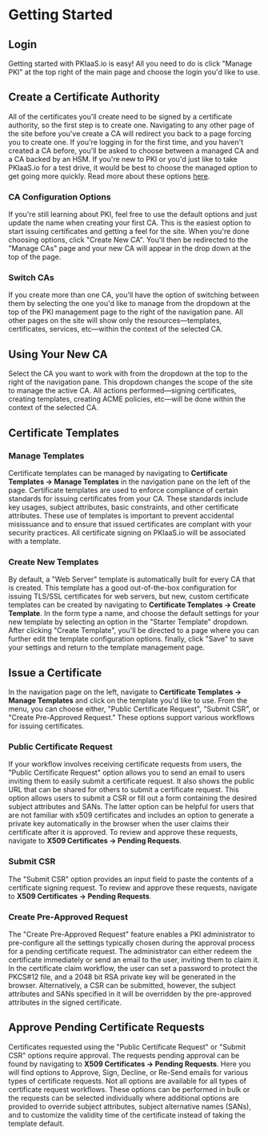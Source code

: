 # Getting Started

## Login
Getting started with PKIaaS.io is easy! All you need to do is click "Manage PKI" at the top right of the main page and choose the login you'd like to use.

## Create a Certificate Authority
All of the certificates you'll create need to be signed by a certificate authority, so the first step is to create one. Navigating to any other page of the site before you've create a CA will redirect you back to a page forcing you to create one. If you're logging in for the first time, and you haven't created a CA before, you'll be asked to choose between a managed CA and a CA backed by an HSM. If you're new to PKI or you'd just like to take PKIaaS.io for a test drive, it would be best to choose the managed option to get going more quickly. Read more about these options [here](/certificate-authorities/overview/).

### CA Configuration Options
If you're still learning about PKI, feel free to use the default options and just update the name when creating your first CA. This is the easiest option to start issuing certificates and getting a feel for the site. When you're done choosing options, click "Create New CA". You'll then be redirected to the "Manage CAs" page and your new CA will appear in the drop down at the top of the page.

### Switch CAs
If you create more than one CA, you'll have the option of switching between them by selecting the one you'd like to manage from the dropdown at the top of the PKI management page to the right of the navigation pane. All other pages on the site will show only the resources—templates, certificates, services, etc—within the context of the selected CA.

## Using Your New CA
Select the CA you want to work with from the dropdown at the top to the right of the navigation pane. This dropdown changes the scope of the site to manage the active CA. All actions performed—signing certificates, creating templates, creating ACME policies, etc—will be done within the context of the selected CA.

## Certificate Templates

### Manage Templates
Certificate templates can be managed by navigating to **Certificate Templates -> Manage Templates** in the navigation pane on the left of the page. Certificate templates are used to enforce compliance of certain standards for issuing certificates from your CA. These standards include key usages, subject attributes, basic constraints, and other certificate attributes. These use of templates is important to prevent accidental misissuance and to ensure that issued certificates are complant with your security practices. All certificate signing on PKIaaS.io will be associated with a template.

### Create New Templates
By default, a "Web Server" template is automatically built for every CA that is created. This template has a good out-of-the-box configuration for issuing TLS/SSL certificates for web servers, but new, custom certificate templates can be created by navigating to **Certificate Templates -> Create Template**. In the form type a name, and choose the default settings for your new template by selecting an option in the "Starter Template" dropdown. After clicking "Create Template", you'll be directed to a page where you can further edit the template configuration options. finally, click "Save" to save your settings and return to the template management page.

## Issue a Certificate
In the navigation page on the left, navigate to **Certificate Templates -> Manage Templates** and click on the template you'd like to use. From the menu, you can choose either, "Public Certificate Request", "Submit CSR", or "Create Pre-Approved Request." These options support various workflows for issuing certificates.

### Public Certificate Request
If your workflow involves receiving certificate requests from users, the "Public Certificate Request" option allows you to send an email to users inviting them to easily submit a certificate request. It also shows the public URL that can be shared for others to submit a certificate request. This option allows users to submit a CSR or fill out a form containing the desired subject attributes and SANs. The latter option can be helpful for users that are not familiar with x509 certificates and includes an option to generate a private key automatically in the browser when the user claims their certificate after it is approved. To review and approve these requests, navigate to **X509 Certificates -> Pending Requests**.

### Submit CSR
The "Submit CSR" option provides an input field to paste the contents of a certificate signing request. To review and approve these requests, navigate to **X509 Certificates -> Pending Requests**.

### Create Pre-Approved Request
The "Create Pre-Approved Request" feature enables a PKI administrator to pre-configure all the settings typically chosen during the approval process for a pending certificate request. The administrator can either redeem the certificate immediately or send an email to the user, inviting them to claim it. In the certificate claim workflow, the user can set a password to protect the PKCS#12 file, and a 2048 bit RSA private key will be generated in the browser. Alternatively, a CSR can be submitted, however, the subject attributes and SANs specified in it will be overridden by the pre-approved attributes in the signed certificate.

## Approve Pending Certificate Requests
Certificates requested using the "Public Certificate Request" or "Submit CSR" options require approval. The requests pending approval can be found by navigating to **X509 Certificates -> Pending Requests**. Here you will find options to Approve, Sign, Decline, or Re-Send emails for various types of certificate requests. Not all options are available for all types of certificate request workflows. These options can be performed in bulk or the requests can be selected individually where additional options are provided to override subject attributes, subject alternative names (SANs), and to customize the validity time of the certificate instead of taking the template default.